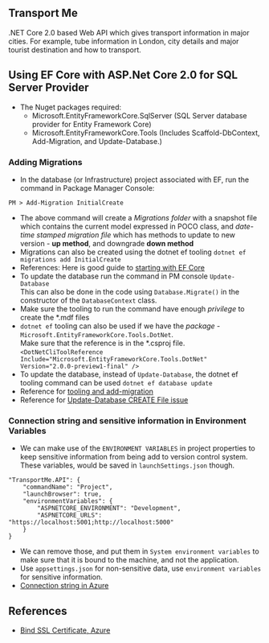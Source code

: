 ## Transport Me
.NET Core 2.0 based Web API which gives transport information in major cities. For example, tube information in London, city details and major tourist destination and how to transport. 

## Using EF Core with ASP.Net Core 2.0 for SQL Server Provider
- The Nuget packages required: 
    - Microsoft.EntityFrameworkCore.SqlServer (SQL Server database provider for Entity Framework Core)
    - Microsoft.EntityFrameworkCore.Tools (Includes Scaffold-DbContext, Add-Migration, and Update-Database.)

### Adding Migrations
- In the database (or Infrastructure) project associated with EF, run the command in Package Manager Console:  
```
PM > Add-Migration InitialCreate
```
- The above command will create a *Migrations folder* with a snapshot file which contains the current model expressed in POCO class, and *date-time stamped migration file* which has methods to update to new version - **up method**, and downgrade **down method**
- Migrations can also be created using the dotnet ef tooling `dotnet ef migrations add InitialCreate`
- References: Here is good guide to [starting with EF Core](https://docs.microsoft.com/en-us/aspnet/core/data/ef-mvc/intro)
- To update the database run the command in PM console `Update-Database`  
This can also be done in the code using `Database.Migrate()` in the constructor of the `DatabaseContext` class.   
- Make sure the tooling to run the command have enough *privilege* to create the *.mdf files
- `dotnet ef` tooling can also be used if we have the *package* - `Microsoft.EntityFrameworkCore.Tools.DotNet`.  
Make sure that the reference is in the *.csproj file.  
`<DotNetCliToolReference Include="Microsoft.EntityFrameworkCore.Tools.DotNet" Version="2.0.0-preview1-final" />`
- To update the database, instead of `Update-Database`, the dotnet ef tooling command can be used `dotnet ef database update`
- Reference for [tooling and add-migration](https://github.com/aspnet/EntityFrameworkCore/issues/8996)
- Reference for [Update-Database CREATE File issue](https://github.com/aspnet/EntityFramework6/issues/384)

### Connection string and sensitive information in Environment Variables
- We can make use of the `ENVIRONMENT VARIABLES` in project properties to keep sensitive information from being add to version control system. These variables, would be saved in `launchSettings.json` though. 
```
"TransportMe.API": {
    "commandName": "Project",
    "launchBrowser": true,
    "environmentVariables": {
        "ASPNETCORE_ENVIRONMENT": "Development",
        "ASPNETCORE_URLS": "https://localhost:5001;http://localhost:5000"
    }
}
```
- We can remove those, and put them in `System environment variables` to make sure that it is bound to the machine, and not the application. 
- Use `appsettings.json` for non-sensitive data, use `environment variables` for sensitive information. 
- [Connection string in Azure](https://docs.microsoft.com/en-us/azure/app-service/app-service-web-tutorial-dotnetcore-sqldb#configure-an-environment-variable)

## References
- [Bind SSL Certificate, Azure](https://docs.microsoft.com/en-us/azure/app-service/app-service-web-tutorial-custom-ssl)